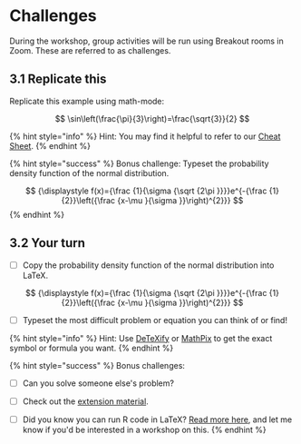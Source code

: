 # Challenges

During the workshop, group activities will be run using Breakout rooms in Zoom. These are referred to as challenges.

##  3.1 Replicate this

Replicate this example using math-mode:

$$
\sin\left(\frac{\pi}{3}\right)=\frac{\sqrt{3}}{2}
$$

{% hint style="info" %}
Hint: You may find it helpful to refer to our [Cheat Sheet](../../resources/cheat.md).
{% endhint %}

{% hint style="success" %}
Bonus challenge: Typeset the probability density function of the normal distribution.

$$
{\displaystyle f(x)={\frac {1}{\sigma {\sqrt {2\pi }}}}e^{-{\frac {1}{2}}\left({\frac {x-\mu }{\sigma }}\right)^{2}}}
$$
{% endhint %}

## 3.2 Your turn

* [ ] Copy the probability density function of the normal distribution into LaTeX.

$$
{\displaystyle f(x)={\frac {1}{\sigma {\sqrt {2\pi }}}}e^{-{\frac {1}{2}}\left({\frac {x-\mu }{\sigma }}\right)^{2}}}
$$

* [ ] Typeset the most difficult problem or equation you can think of or find!

{% hint style="info" %}
Hint: Use [DeTeXify](http://detexify.kirelabs.org/classify.html) or [MathPix](https://mathpix.com) to get the exact symbol or formula you want.
{% endhint %}

{% hint style="success" %}
Bonus challenges: 

* [ ] Can you solve someone else's problem?
* [ ] Check out the [extension material](extension.md).
* [ ] Did you know you can run R code in LaTeX? [Read more here](../../resources/faq.md), and let me know if you'd be interested in a workshop on this.
{% endhint %}

